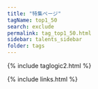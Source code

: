 ```yaml
---
title: "特集ページ"
tagName: top1_50
search: exclude
permalink: tag_top1_50.html
sidebar: talents_sidebar
folder: tags
---
```

{% include taglogic2.html %}

{% include links.html %}
